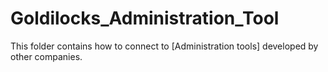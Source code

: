 # Goldilocks_Administration_Tool

This folder contains how to connect to [Administration tools] developed by other companies.

